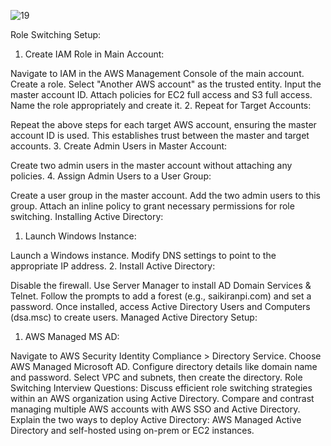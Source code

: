 

![19](https://github.com/saikiranpi/mastering-aws/assets/109568252/2551dbbd-8b39-4d16-b8eb-8cba408f67b8)



Role Switching Setup:
1. Create IAM Role in Main Account:

Navigate to IAM in the AWS Management Console of the main account.
Create a role.
Select "Another AWS account" as the trusted entity.
Input the master account ID.
Attach policies for EC2 full access and S3 full access.
Name the role appropriately and create it.
2. Repeat for Target Accounts:

Repeat the above steps for each target AWS account, ensuring the master account ID is used.
This establishes trust between the master and target accounts.
3. Create Admin Users in Master Account:

Create two admin users in the master account without attaching any policies.
4. Assign Admin Users to a User Group:

Create a user group in the master account.
Add the two admin users to this group.
Attach an inline policy to grant necessary permissions for role switching.
Installing Active Directory:
1. Launch Windows Instance:

Launch a Windows instance.
Modify DNS settings to point to the appropriate IP address.
2. Install Active Directory:

Disable the firewall.
Use Server Manager to install AD Domain Services & Telnet.
Follow the prompts to add a forest (e.g., saikiranpi.com) and set a password.
Once installed, access Active Directory Users and Computers (dsa.msc) to create users.
Managed Active Directory Setup:
1. AWS Managed MS AD:

Navigate to AWS Security Identity Compliance > Directory Service.
Choose AWS Managed Microsoft AD.
Configure directory details like domain name and password.
Select VPC and subnets, then create the directory.
Role Switching Interview Questions:
Discuss efficient role switching strategies within an AWS organization using Active Directory.
Compare and contrast managing multiple AWS accounts with AWS SSO and Active Directory.
Explain the two ways to deploy Active Directory: AWS Managed Active Directory and self-hosted using on-prem or EC2 instances.

